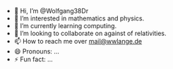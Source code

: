 - 👋 Hi, I’m @Wolfgang38Dr
- 👀 I’m interested in mathematics and physics.
- 🌱 I’m currently learning computing.
- 💞️ I’m looking to collaborate on against of relativities.
- 📫 How to reach me over mail@wwlange.de
- 😄 Pronouns: ...
- ⚡ Fun fact: ...

<!---
Wolfgang38Dr/Wolfgang38Dr is a ✨ special ✨ repository because its `README.md` (this file) appears on your GitHub profile.
You can click the Preview link to take a look at your changes.
--->
